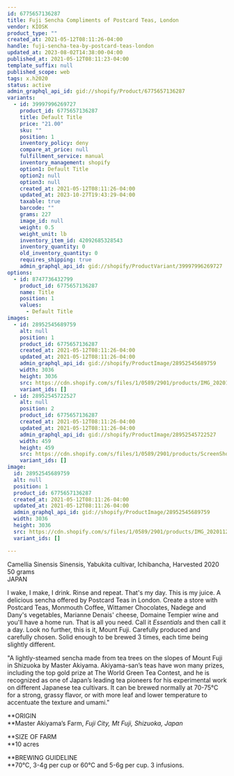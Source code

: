 ```yaml
---
id: 6775657136287
title: Fuji Sencha Compliments of Postcard Teas, London
vendor: KIOSK
product_type: ""
created_at: 2021-05-12T08:11:26-04:00
handle: fuji-sencha-tea-by-postcard-teas-london
updated_at: 2023-08-02T14:38:00-04:00
published_at: 2021-05-12T08:11:23-04:00
template_suffix: null
published_scope: web
tags: x.h2020
status: active
admin_graphql_api_id: gid://shopify/Product/6775657136287
variants:
  - id: 39997996269727
    product_id: 6775657136287
    title: Default Title
    price: "21.00"
    sku: ""
    position: 1
    inventory_policy: deny
    compare_at_price: null
    fulfillment_service: manual
    inventory_management: shopify
    option1: Default Title
    option2: null
    option3: null
    created_at: 2021-05-12T08:11:26-04:00
    updated_at: 2023-10-27T19:43:29-04:00
    taxable: true
    barcode: ""
    grams: 227
    image_id: null
    weight: 0.5
    weight_unit: lb
    inventory_item_id: 42092685328543
    inventory_quantity: 0
    old_inventory_quantity: 0
    requires_shipping: true
    admin_graphql_api_id: gid://shopify/ProductVariant/39997996269727
options:
  - id: 8747736432799
    product_id: 6775657136287
    name: Title
    position: 1
    values:
      - Default Title
images:
  - id: 28952545689759
    alt: null
    position: 1
    product_id: 6775657136287
    created_at: 2021-05-12T08:11:26-04:00
    updated_at: 2021-05-12T08:11:26-04:00
    admin_graphql_api_id: gid://shopify/ProductImage/28952545689759
    width: 3036
    height: 3036
    src: https://cdn.shopify.com/s/files/1/0589/2901/products/IMG_20201124_161938.jpg?v=1620821486
    variant_ids: []
  - id: 28952545722527
    alt: null
    position: 2
    product_id: 6775657136287
    created_at: 2021-05-12T08:11:26-04:00
    updated_at: 2021-05-12T08:11:26-04:00
    admin_graphql_api_id: gid://shopify/ProductImage/28952545722527
    width: 459
    height: 459
    src: https://cdn.shopify.com/s/files/1/0589/2901/products/ScreenShot2020-11-23at11.25.23PM.png?v=1620821486
    variant_ids: []
image:
  id: 28952545689759
  alt: null
  position: 1
  product_id: 6775657136287
  created_at: 2021-05-12T08:11:26-04:00
  updated_at: 2021-05-12T08:11:26-04:00
  admin_graphql_api_id: gid://shopify/ProductImage/28952545689759
  width: 3036
  height: 3036
  src: https://cdn.shopify.com/s/files/1/0589/2901/products/IMG_20201124_161938.jpg?v=1620821486
  variant_ids: []

---
```


Camellia Sinensis Sinensis, Yabukita cultivar, Ichibancha, Harvested 2020  
50 grams  
JAPAN

I wake, I make, I drink. Rinse and repeat. That's my day. This is my juice. A delicious sencha offered by Postcard Teas in London. Create a store with Postcard Teas, Monmouth Coffee, Wittamer Chocolates, Nadege and Dany's vegetables, Marianne Denais' cheese, Domaine Tempier wine and you'll have a home run. That is all you need. Call it _Essentials_ and then call it a day. Look no further, this is it, Mount Fuji. Carefully produced and carefully chosen. Solid enough to be brewed 3 times, each time being slightly different. 

"A lightly-steamed sencha made from tea trees on the slopes of Mount Fuji in Shizuoka by Master Akiyama. Akiyama-san’s teas have won many prizes, including the top gold prize at The World Green Tea Contest, and he is recognized as one of Japan’s leading tea pioneers for his experimental work on different Japanese tea cultivars. It can be brewed normally at 70-75°C for a strong, grassy flavor, or with more leaf and lower temperature to accentuate the texture and umami."  

**ORIGIN  
**Master Akiyama’s Farm, _Fuji City, Mt Fuji, Shizuoka, Japan_

**SIZE OF FARM  
**10 acres

**BREWING GUIDELINE  
**70°C, 3-4g per cup or 60°C and 5-6g per cup. 3 infusions.
